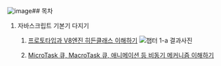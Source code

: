 ![image](https://github.com/suzzeong/FE-junior/assets/106740065/613acaed-7a21-4e25-a1a4-47b67bdfbb2b)## 목차

1. 자바스크립트 기본기 다지기
   1. [프로토타입과 V8엔진 히든클래스 이해하기](./packages/chapter1/src/a.js)
      ![챕터 1-a 결과사진](https://github.com/suzzeong/FE-junior/assets/106740065/682a69b3-8a66-4bba-b947-6ab77ffb1df8)

   2. [MicroTask 큐, MacroTask 큐, 애니메이션 등 비동기 메커니즘 이해하기](./packages/chapter1/src/b.js)

